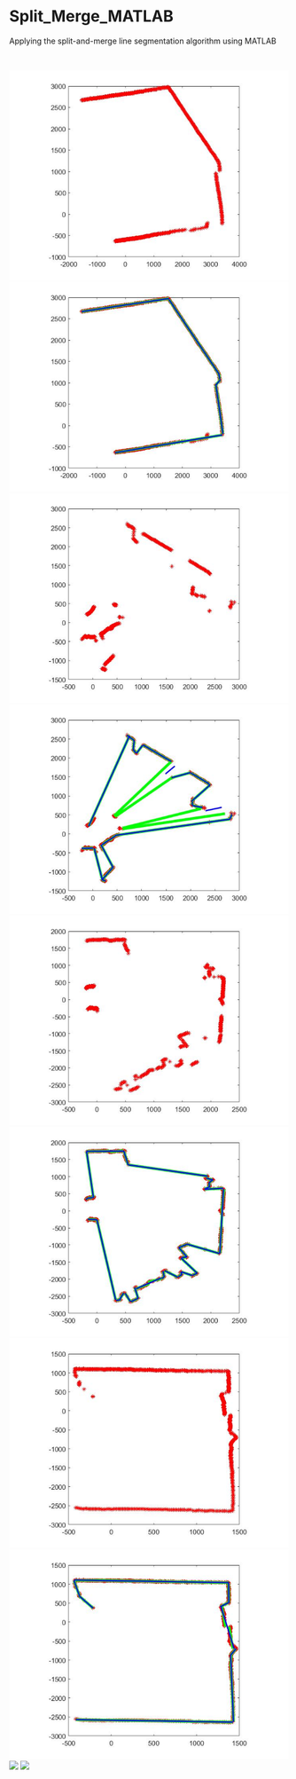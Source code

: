 # Split_Merge_MATLAB
Applying the split-and-merge line segmentation algorithm using MATLAB

<img scr="Figures/Data_file1_points.jpg" width="200">

![](Figures/Data_file1_points.jpg) ![](Figures/Data_file1_Lines.jpg)
![](Figures/Data_file2_points.jpg) ![](Figures/Data_file2_Lines.jpg)
![](Figures/Data_file3_points.jpg) ![](Figures/Data_file3_Lines.jpg)
![](Figures/Data_file4_points.jpg) ![](Figures/Data_file4_Lines.jpg)
![](Figures/Data_file5_points.jpg) ![](Figures/Data_file5_Lines.jpg)
